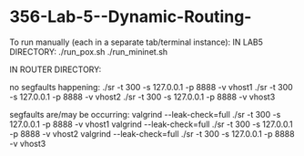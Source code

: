 # 356-Lab-5--Dynamic-Routing-
To run manually (each in a separate tab/terminal instance):
 IN LAB5 DIRECTORY:
./run_pox.sh
./run_mininet.sh

IN ROUTER DIRECTORY:

no segfaults happening:
./sr -t 300 -s 127.0.0.1 -p 8888 -v vhost1
./sr -t 300 -s 127.0.0.1 -p 8888 -v vhost2
./sr -t 300 -s 127.0.0.1 -p 8888 -v vhost3

segfaults are/may be occurring:
valgrind --leak-check=full ./sr -t 300 -s 127.0.0.1 -p 8888 -v vhost1
valgrind --leak-check=full ./sr -t 300 -s 127.0.0.1 -p 8888 -v vhost2
valgrind --leak-check=full ./sr -t 300 -s 127.0.0.1 -p 8888 -v vhost3

